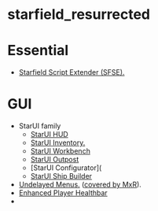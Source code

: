 # starfield_resurrected

# Essential
  - [Starfield Script Extender (SFSE).](https://www.nexusmods.com/starfield/mods/106)

# GUI
  - StarUI family
    - [StarUI HUD](https://www.nexusmods.com/starfield/mods/3444)
    - [StarUI Inventory.](https://www.nexusmods.com/starfield/mods/773)
    - [StarUI Workbench](https://www.nexusmods.com/starfield/mods/4966)
    - [StarUI Outpost](https://www.nexusmods.com/starfield/mods/5766)
    - [StarUI Configurator](
    - [StarUI Ship Builder](https://www.nexusmods.com/starfield/mods/6402)
  - [Undelayed Menus.](https://www.nexusmods.com/starfield/mods/404) ([covered by MxR](https://www.youtube.com/watch?v=nfrWXMk2wIg)).
  - [Enhanced Player Healthbar](https://www.nexusmods.com/starfield/mods/454)
  - 
